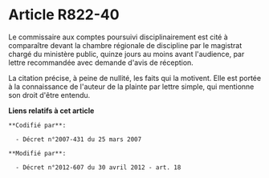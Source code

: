 # Article R822-40

Le commissaire aux comptes poursuivi disciplinairement est cité à comparaître devant la chambre régionale de discipline par
le magistrat chargé du ministère public, quinze jours au moins avant l'audience, par lettre recommandée avec demande d'avis
de réception.

La citation précise, à peine de nullité, les faits qui la motivent. Elle est portée à la connaissance de l'auteur de la
plainte par lettre simple, qui mentionne son droit d'être entendu.

**Liens relatifs à cet article**

	**Codifié par**:

	  - Décret n°2007-431 du 25 mars 2007

	**Modifié par**:

	  - Décret n°2012-607 du 30 avril 2012 - art. 18
